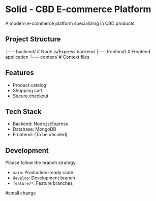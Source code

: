 # Solid - CBD E-commerce Platform

A modern e-commerce platform specializing in CBD products.

## Project Structure

├── backend/         # Node.js/Express backend
├── frontend/        # Frontend application
└── context/        # Context files

## Features
- Product catalog
- Shopping cart
- Secure checkout

## Tech Stack
- Backend: Node.js/Express
- Database: MongoDB
- Frontend: (To be decided)

## Development
Please follow the branch strategy:
- `main`: Production-ready code
- `develop`: Development branch
- `feature/*`: Feature branches

#small change 

